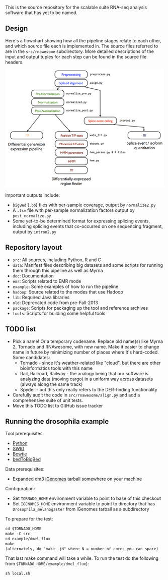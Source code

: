 This is the source repository for the scalable suite RNA-seq analysis
software that has yet to be named.

Design
------

Here's a flowchart showing how all the pipeline stages relate to each other,
and which source file each is implemented in.  The source files referred to
are in the `src/rnawesome` subdirectory.  More detailed descriptions of the
input and output tuples for each step can be found in the source file
headers.

![Design flowchart](doc/design_figure.png "Design flowchart")

Important outputs include:
* `bigBed` (`.bb`) files with per-sample coverage, output by `normalize2.py`
* A `.tsv` file with per-sample normalization factors output by
  `post_normalize.py`
* Some yet-to-be determined format for expressing splicing events, including
  splicing events that co-occurred on one sequencing fragment, output by
  `intron2.py`

Repository layout
-----------------

* `src`: All sources, including Python, R and C
* `data`: Manifest files describing big datasets and some scripts for running
  them through this pipeline as well as Myrna
* `doc`: Documentation
* `emr`: Scripts related to EMR mode
* `example`: Some examples of how to run the pipeline
* `hadoop`: Source related to the modes that use Hadoop
* `lib`: Required Java libraries
* `old`: Deprecated code from pre-Fall-2013
* `package`: Scripts for packaging up the tool and reference archives
* `tools`: Scripts for building some helpful tools

TODO list
---------

* Pick a name!  Or a temporary codename.  Replace old name(s) like Myrna 2,
  Tornado and RNAwesome, with new name.  Make it easier to change name in
  future by minimizing number of places where it's hard-coded.  Some candidates:
    * Tornado - since it's weather-related like "cloud", but there are other
      bioinformatics tools with this name
    * Rail, Railroad, Railway - the analogy being that our software is
      analyzing data (moving cargo) in a uniform way across datasets (always
      along the same track)
    * Spyder - but this only really refers to the DER-finding functionality
* Carefully audit the code in `src/rnawesome/align.py` and add a comprehensive
  suite of unit tests.
* Move this TODO list to GitHub issue tracker

Running the drosophila example
------------------------------

Tool prerequisites:
* [Python]
* [SWIG]
* [Bowtie]
* [bedToBigBed]

[Python]: http://www.python.org
[SWIG]: http://www.swig.org
[Bowtie]: http://bowtie-bio.sourceforge.net/index.shtml
[bedToBigBed]: http://hgdownload.cse.ucsc.edu/admin/exe/

Data prerequisites:
* Expanded dm3 [iGenomes] tarball somewhere on your machine

[iGenomes]: http://support.illumina.com/sequencing/sequencing_software/igenome.ilmn

Configuration:
* Set `TORNADO_HOME` environment variable to point to base of this checkout
* Set `IGENOMES_HOME` environment variable to point to directory that has
  `Drosophila_melanogaster` from iGenomes tarball as a subdirectory

To prepare for the test:

    cd $TORNADO_HOME
    make -C src
    cd example/dmel_flux
    make
    (alternately, do "make -jN" where N = number of cores you can spare)

That last make command will take a while.  To run the test do the following
from `$TORNADO_HOME/example/dmel_flux`):

    sh local.sh
